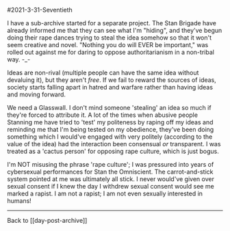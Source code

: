 #2021-3-31-Seventieth

I have a sub-archive started for a separate project.  The Stan Brigade have already informed me that they can see what I'm "hiding", and they've begun doing their rape dances trying to steal the idea somehow so that it won't seem creative and novel.  "Nothing you do will EVER be important," was rolled out against me for daring to oppose authoritarianism in a non-tribal way.  -_-

Ideas are non-rival (multiple people can have the same idea without devaluing it), but they aren't *free*.  If we fail to reward the sources of ideas, society starts falling apart in hatred and warfare rather than having ideas and moving forward.

We need a Glasswall.  I don't mind someone 'stealing' an idea so much if they're forced to attribute it.  A lot of the times when abusive people Stanning me have tried to 'test' my politeness by raping off my ideas and reminding me that I'm being tested on my obedience, they've been doing something which I would've engaged with very politely (according to the value of the idea) had the interaction been consensual *or* transparent.  I was treated as a 'cactus person' for opposing rape culture, which is just bogus.

I'm NOT misusing the phrase 'rape culture'; I was pressured into years of cybersexual performances for Stan the Omniscient.  The carrot-and-stick system pointed at me was ultimately all stick.  I never would've given over sexual consent if I knew the day I withdrew sexual consent would see me marked a rapist.  I am not a rapist; I am not even sexually interested in humans!

---
Back to [[day-post-archive]]